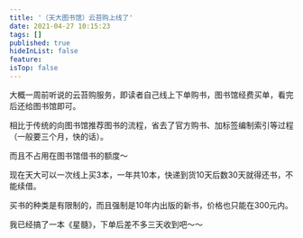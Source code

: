 ```yaml
---
title: '（天大图书馆）云苔购上线了'
date: 2021-04-27 10:15:23
tags: []
published: true
hideInList: false
feature: 
isTop: false
---
```

大概一周前听说的云苔购服务，即读者自己线上下单购书，图书馆经费买单，看完后还给图书馆即可。

相比于传统的向图书馆推荐图书的流程，省去了官方购书、加标签编制索引等过程（一般要三个月，快的话）。

而且不占用在图书馆借书的额度～

现在天大可以一次线上买3本，一年共10本，快递到货10天后数30天就得还书，不能续借。

买书的种类是有限制的，而且强制是10年内出版的新书，价格也只能在300元内。

我已经搞了一本《星髓》，下单后差不多三天收到吧～～